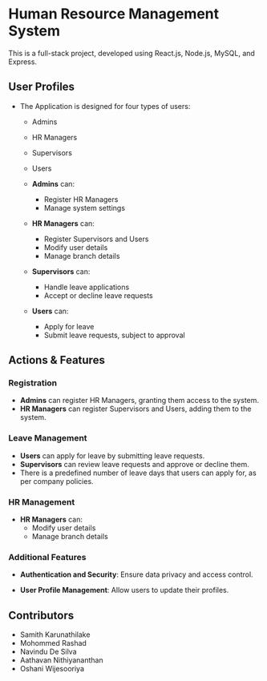 # Human Resource Management System

This is a full-stack project, developed using React.js, Node.js, MySQL, and Express.

## User Profiles

- The Application is designed for four types of users:
  - Admins
  - HR Managers
  - Supervisors
  - Users

  - **Admins** can:
    - Register HR Managers
    - Manage system settings

  - **HR Managers** can:
    - Register Supervisors and Users
    - Modify user details
    - Manage branch details

  - **Supervisors** can:
    - Handle leave applications
    - Accept or decline leave requests

  - **Users** can:
    - Apply for leave
    - Submit leave requests, subject to approval

## Actions & Features

### Registration

- **Admins** can register HR Managers, granting them access to the system.
- **HR Managers** can register Supervisors and Users, adding them to the system.

### Leave Management

- **Users** can apply for leave by submitting leave requests.
- **Supervisors** can review leave requests and approve or decline them.
- There is a predefined number of leave days that users can apply for, as per company policies.

### HR Management

- **HR Managers** can:
  - Modify user details
  - Manage branch details

### Additional Features

- **Authentication and Security**: Ensure data privacy and access control.
  
- **User Profile Management**: Allow users to update their profiles.

<!--## How to contribute
- Read the contribution guideline.
-->
## Contributors
- Samith Karunathilake
- Mohommed Rashad
- Navindu De Silva
- Aathavan Nithiyananthan
- Oshani Wijesooriya

